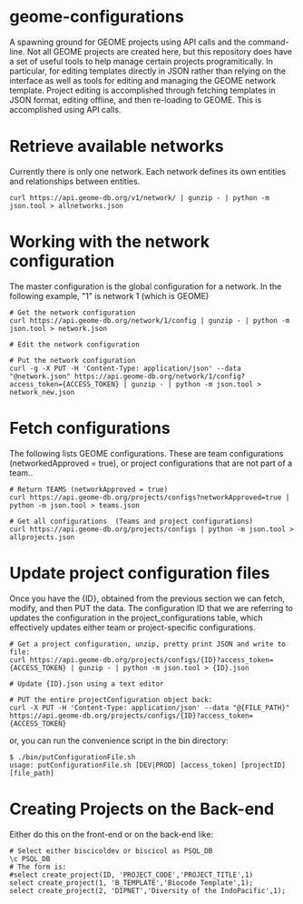 # geome-configurations
A spawning ground for GEOME projects using API calls and the command-line.  Not all GEOME projects are created here, 
but this repository does have a set of useful tools to help manage certain projects programitically.  In particular,
for editing templates directly in JSON rather than relying on the interface as well as tools for editing and managing
the GEOME network template.  Project editing is accomplished through fetching templates in JSON format, editing offline,
and then re-loading to GEOME.  This is accomplished using API calls.

# Retrieve available networks
Currently there is only one network.  Each network defines its own entities and relationships between entities.
```
curl https://api.geome-db.org/v1/network/ | gunzip - | python -m json.tool > allnetworks.json
```

# Working with the network configuration 
The master configuration is the global configuration for a network. In the following example, "1" is network 1
(which is GEOME)
```
# Get the network configuration
curl https://api.geome-db.org/network/1/config | gunzip - | python -m json.tool > network.json

# Edit the network configuration

# Put the network configuration
curl -g -X PUT -H 'Content-Type: application/json' --data "@network.json" https://api.geome-db.org/network/1/config?access_token={ACCESS_TOKEN} | gunzip - | python -m json.tool > network_new.json
```

# Fetch configurations
The following lists GEOME configurations.  These are team configurations (networkedApproved = true), or project configurations
that are not part of a team..
```
# Return TEAMS (networkApproved = true)
curl https://api.geome-db.org/projects/configs?networkApproved=true | python -m json.tool > teams.json

# Get all configurations  (Teams and project configurations)
curl https://api.geome-db.org/projects/configs | python -m json.tool > allprojects.json
```

# Update project configuration files
Once you have the {ID}, obtained from the previous section we can fetch, modify, and then PUT the data.
The configuration ID that we are referring to updates the configuration in the project_configurations table, 
which effectively updates either team or project-specific configurations.
```
# Get a project configuration, unzip, pretty print JSON and write to file: 
curl https://api.geome-db.org/projects/configs/{ID}?access_token={ACCESS_TOKEN} | gunzip - | python -m json.tool > {ID}.json

# Update {ID}.json using a text editor

# PUT the entire projectConfiguration object back:
curl -X PUT -H 'Content-Type: application/json' --data "@{FILE_PATH}" https://api.geome-db.org/projects/configs/{ID}?access_token={ACCESS_TOKEN}
```

or, you can run the convenience script in the bin directory:
```
$ ./bin/putConfigurationFile.sh
usage: putConfigurationFile.sh [DEV|PROD] [access_token] [projectID] [file_path]
```

# Creating Projects on the Back-end
Either do this on the front-end or on the back-end like:
```
# Select either biscicoldev or biscicol as PSQL_DB
\c PSQL_DB
# The form is:
#select create_project(ID, 'PROJECT_CODE','PROJECT_TITLE',1)
select create_project(1, 'B_TEMPLATE','Biocode Template',1);
select create_project(2, 'DIPNET','Diversity of the IndoPacific',1);
```

